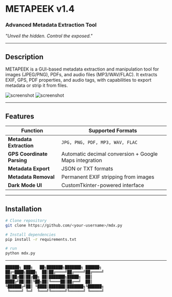 # **METAPEEK v1.4**  
### Advanced Metadata Extraction Tool  
*"Unveil the hidden. Control the exposed."*  

---

## **Description**  
METAPEEK is a GUI-based metadata extraction and manipulation tool for images (JPEG/PNG), PDFs, and audio files (MP3/WAV/FLAC). It extracts EXIF, GPS, PDF properties, and audio tags, with capabilities to export metadata or strip it from files.  

![screenshot](https://github.com/0nsec/MetaPeek/img/Screenshot01.png) 
![screenshot](https://github.com/0nsec/MetaPeek/img/Screenshot01.png) 

---

## **Features**  
| Function | Supported Formats |  
|----------|-------------------|  
| **Metadata Extraction** | `JPG, PNG, PDF, MP3, WAV, FLAC` |  
| **GPS Coordinate Parsing** | Automatic decimal conversion + Google Maps integration |  
| **Metadata Export** | JSON or TXT formats |  
| **Metadata Removal** | Permanent EXIF stripping from images |  
| **Dark Mode UI** | CustomTkinter-powered interface |  

---

## **Installation**  
```bash
# Clone repository  
git clone https://github.com/<your-username>/mdx.py  

# Install dependencies  
pip install -r requirements.txt

# run
python mdx.py
```

---

```nasm
██████╗ ███╗   ██╗███████╗███████╗ ██████╗
██╔═████╗████╗  ██║██╔════╝██╔════╝██╔════╝
██║██╔██║██╔██╗ ██║███████╗█████╗  ██║     
████╔╝██║██║╚██╗██║╚════██║██╔══╝  ██║     
╚██████╔╝██║ ╚████║███████║███████╗╚██████╗
 ╚═════╝ ╚═╝  ╚═══╝╚══════╝╚══════╝ ╚═════╝
```
